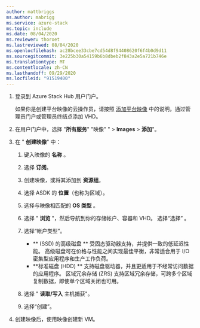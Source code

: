 ```yaml
---
author: mattbriggs
ms.author: mabrigg
ms.service: azure-stack
ms.topic: include
ms.date: 08/04/2020
ms.reviewer: thoroet
ms.lastreviewed: 08/04/2020
ms.openlocfilehash: ac28bcee33cbe7cd54d8f94408620f6f4b0d9d11
ms.sourcegitcommit: 3e225b30a54159b6b8dbeb2f843a2e5a721b746e
ms.translationtype: MT
ms.contentlocale: zh-CN
ms.lasthandoff: 09/29/2020
ms.locfileid: "91519400"
---
```

1. 登录到 Azure Stack Hub 用户门户。

    如果你是创建平台映像的云操作员，请按照 [添加平台映像](/azure-stack/operator/azure-stack-add-vm-image#add-a-platform-image) 中的说明，通过管理员门户或管理员终结点添加 VHD。

2. 在用户门户中，选择 "**所有服务**" "映像" "  >  **Images**  >  **添加**"。

3. 在 " **创建映像**" 中：

    1. 键入映像的 **名称** 。
    2. 选择 **订阅**。
    3. 创建映像，或将其添加到 **资源组**。
    4. 选择 ASDK 的 **位置**（也称为区域）。
    5. 选择与映像相匹配的 **OS 类型** 。
    6. 选择 " **浏览** "，然后导航到你的存储帐户、容器和 VHD。 选择“选择”  。
    5. 选择“帐户类型”。
        - ** (SSD) 的高级磁盘 ** 受固态驱动器支持，并提供一致的低延迟性能。 高级磁盘可在价格与性能之间实现最佳平衡，非常适合用于 I/O 密集型应用程序和生产工作负荷。  
        - **标准磁盘 (HDD) ** 支持磁盘驱动器，并且更适用于不经常访问数据的应用程序。 区域冗余存储 (ZRS) 支持区域冗余存储，可跨多个区域复制数据，即使单个区域关闭也可用。

    8. 选择 " **读取/写入** 主机捕获"。
    9. 选择“创建”。

4. 创建映像后，使用映像创建新 VM。
